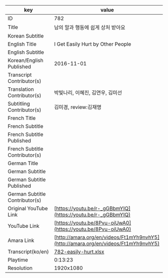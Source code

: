 |  key  |  value  |
|-------|---------|
| ID            | 782 |
| Title         | 남의 말과 행동에 쉽게 상처 받아요  |
| Korean Subtitle |  |
| English Title | I Get Easily Hurt by Other People |
| English Subtitle |  |
| Korean/English Published     | 2016-11-01 |
| Transcript Contributor(s)   |  |
| Translation Contributor(s)   | 박빛나리, 이혜진, 김연우, 김미선 |
| Subtitling Contributor(s)   | 김미경, review:김재명 |
| French Title |  |
| French Subtitle |  |
| French Subtitle Published |  |
| French Subtitle Contributor(s) |  |
| German Title |  |
| German Subtitle |  |
| German Subtitle Published |  |
| German Subtitle Contributor(s) |  |
| Original YouTube Link  | [https://youtu.be/r-_gGBbmYIQ](https://youtu.be/r-_gGBbmYIQ) |
| YouTube Link  | [https://youtu.be/8Pvu-oiUwA0](https://youtu.be/8Pvu-oiUwA0) |
| Amara Link    | [http://amara.org/en/videos/Ft1mYh9nvhY5](http://amara.org/en/videos/Ft1mYh9nvhY5) |
| Transcript(ko/en) | [782-easily-hurt.xlsx](https://github.com/jungtosociety/dharma-qna/raw/master/sub/782/782-easily-hurt.xlsx) |
| Playtime | 0:13:23 |
| Resolution | 1920x1080|
